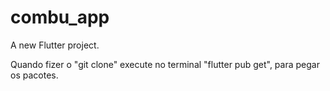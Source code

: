 # combu_app

A new Flutter project.

Quando fizer o "git clone" execute no terminal "flutter pub get", para pegar os pacotes.